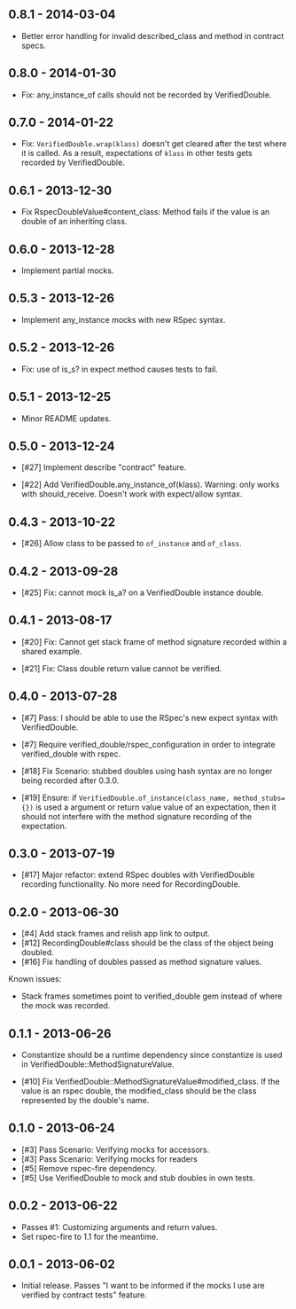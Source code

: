 0.8.1 - 2014-03-04
------------------

* Better error handling for invalid described_class and method in contract specs.

0.8.0 - 2014-01-30
------------------

* Fix: any_instance_of calls should not be recorded by VerifiedDouble.

0.7.0 - 2014-01-22
------------------

* Fix: `VerifiedDouble.wrap(klass)` doesn't get cleared after the test where it
  is called. As a result, expectations of `klass` in other tests gets recorded by
  VerifiedDouble.

0.6.1 - 2013-12-30
------------------

* Fix RspecDoubleValue#content_class: Method fails if the value is an double of an inheriting class.

0.6.0 - 2013-12-28
------------------

* Implement partial mocks.

0.5.3 - 2013-12-26
------------------

* Implement any_instance mocks with new RSpec syntax.

0.5.2 - 2013-12-26
------------------

* Fix: use of is_s? in expect method causes tests to fail.

0.5.1 - 2013-12-25
------------------

* Minor README updates.

0.5.0 - 2013-12-24
------------------

* [#27] Implement describe "contract" feature.

* [#22] Add VerifiedDouble.any_instance_of(klass). Warning: only works with
  should_receive. Doesn't work with expect/allow syntax.

0.4.3 - 2013-10-22
------------------

* [#26] Allow class to be passed to `of_instance` and `of_class`.

0.4.2 - 2013-09-28
------------------

* [#25] Fix: cannot mock is_a? on a VerifiedDouble instance double.

0.4.1 - 2013-08-17
------------------

* [#20] Fix: Cannot get stack frame of method signature recorded within a shared example.

* [#21] Fix: Class double return value cannot be verified.

0.4.0 - 2013-07-28
------------------

* [#7] Pass: I should be able to use the RSpec's new expect syntax with
  VerifiedDouble.

* [#7] Require verified_double/rspec_configuration in order to integrate
  verified_double with rspec.

* [#18] Fix Scenario: stubbed doubles using hash syntax are no longer being
  recorded after 0.3.0.

* [#19] Ensure: if `VerifiedDouble.of_instance(class_name, method_stubs={})` is
  used a argument or return value value of an expectation, then it should
  not interfere with the method signature recording of the expectation.

0.3.0 - 2013-07-19
------------------

* [#17] Major refactor: extend RSpec doubles with VerifiedDouble recording
  functionality. No more need for RecordingDouble.

0.2.0 - 2013-06-30
------------------

* [#4] Add stack frames and relish app link to output.
* [#12] RecordingDouble#class should be the class of the object being doubled.
* [#16] Fix handling of doubles passed as method signature values.

Known issues:

* Stack frames sometimes point to verified_double gem instead of where the mock was recorded.


0.1.1 - 2013-06-26
------------------

* Constantize should be a runtime dependency since constantize is used in
  VerifiedDouble::MethodSignatureValue.

* [#10] Fix VerifiedDouble::MethodSignatureValue#modified_class.
  If the value is an rspec double, the modified_class should be the class
  represented by the double's name.


0.1.0 - 2013-06-24
------------------

* [#3] Pass Scenario: Verifying mocks for accessors.
* [#3] Pass Scenario: Verifying mocks for readers
* [#5] Remove rspec-fire dependency.
* [#5] Use VerifiedDouble to mock and stub doubles in own tests.

0.0.2 - 2013-06-22
------------------

* Passes #1: Customizing arguments and return values.
* Set rspec-fire to 1.1 for the meantime.

0.0.1 - 2013-06-02
------------------

* Initial release. Passes "I want to be informed if the mocks I use are verified by contract tests" feature.


